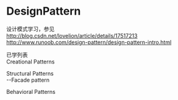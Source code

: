 # DesignPattern
设计模式学习，参见  
http://blog.csdn.net/lovelion/article/details/17517213
http://www.runoob.com/design-pattern/design-pattern-intro.html

已学列表  
Creational Patterns  


Structural Patterns  
--Facade pattern  

Behavioral Patterns

